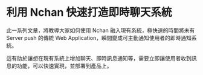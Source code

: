 # 利用 Nchan 快速打造即時聊天系統

此一系列文章，將教導大家如何使用 Nchan 融入現有系統，極快速的時間將未有 Server push 的傳統 Web Application，瞬間變成可主動通知使用者的即時通知系統。

這有助於讓想在現有系統上增加聊天、即時訊息通知等，需要立即讓使用者收到訊息的功能，可以快速實現，並部署到產品上。

